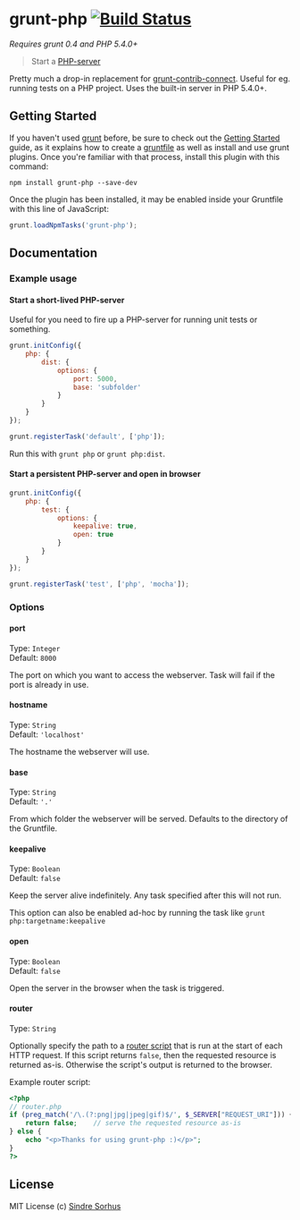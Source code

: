 # grunt-php [![Build Status](https://secure.travis-ci.org/sindresorhus/grunt-php.png?branch=master)](http://travis-ci.org/sindresorhus/grunt-php)

*Requires grunt 0.4 and PHP 5.4.0+*

> Start a [PHP-server](http://php.net/manual/en/features.commandline.webserver.php)

Pretty much a drop-in replacement for [grunt-contrib-connect](https://github.com/gruntjs/grunt-contrib-connect). Useful for eg. running tests on a PHP project. Uses the built-in server in PHP 5.4.0+.


## Getting Started

If you haven't used [grunt][] before, be sure to check out the [Getting Started][] guide, as it explains how to create a [gruntfile][Getting Started] as well as install and use grunt plugins. Once you're familiar with that process, install this plugin with this command:

```shell
npm install grunt-php --save-dev
```

Once the plugin has been installed, it may be enabled inside your Gruntfile with this line of JavaScript:

```js
grunt.loadNpmTasks('grunt-php');
```

[grunt]: http://gruntjs.com
[Getting Started]: https://github.com/gruntjs/grunt/wiki/Getting-started


## Documentation


### Example usage


#### Start a short-lived PHP-server

Useful for you need to fire up a PHP-server for running unit tests or something.

```javascript
grunt.initConfig({
	php: {
		dist: {
			options: {
				port: 5000,
				base: 'subfolder'
			}
		}
	}
});

grunt.registerTask('default', ['php']);
```

Run this with `grunt php` or `grunt php:dist`.


#### Start a persistent PHP-server and open in browser

```javascript
grunt.initConfig({
	php: {
		test: {
			options: {
				keepalive: true,
				open: true
			}
		}
	}
});

grunt.registerTask('test', ['php', 'mocha']);
```


### Options

#### port

Type: `Integer`  
Default: `8000`

The port on which you want to access the webserver. Task will fail if the port is already in use.

#### hostname

Type: `String`  
Default: `'localhost'`

The hostname the webserver will use.

#### base

Type: `String`  
Default: `'.'`

From which folder the webserver will be served. Defaults to the directory of the Gruntfile.

#### keepalive

Type: `Boolean`  
Default: `false`

Keep the server alive indefinitely. Any task specified after this will not run.

This option can also be enabled ad-hoc by running the task like `grunt php:targetname:keepalive`

#### open

Type: `Boolean`  
Default: `false`

Open the server in the browser when the task is triggered.

#### router

Type: `String`  

Optionally specify the path to a [router script](http://php.net/manual/en/features.commandline.webserver.php#example-380) that is run at the start of each HTTP request. If this script returns `false`, then the requested resource is returned as-is. Otherwise the script's output is returned to the browser.

Example router script:

```php
<?php
// router.php
if (preg_match('/\.(?:png|jpg|jpeg|gif)$/', $_SERVER["REQUEST_URI"])) {
	return false;    // serve the requested resource as-is
} else {
	echo "<p>Thanks for using grunt-php :)</p>";
}
?>
```


## License

MIT License
(c) [Sindre Sorhus](http://sindresorhus.com)
